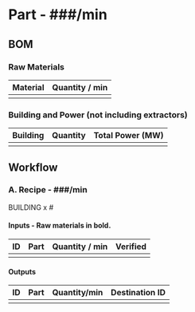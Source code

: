 # Part - ###/min

## BOM

### Raw Materials

| Material | Quantity / min |
| -------- | -------------- |
|          |                |

### Building and Power (not including extractors)

| Building | Quantity | Total Power (MW) |
| -------- | -------- | ---------------- |
|          |          |                  |

## Workflow

### A. Recipe - ###/min

BUILDING x #

#### Inputs - Raw materials in **bold**.

| ID   | Part | Quantity / min | Verified |
| ---- | ---- | -------------- | -------- |
|      |      |                |          |

#### Outputs

| ID   | Part | Quantity/min | Destination ID |
| ---- | ---- | ------------ | -------------- |
|      |      |              |                |

